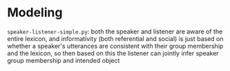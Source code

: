 # Modeling

`speaker-listener-simple.py`: both the speaker and listener are aware of the entire lexicon, and informativity (both referential and social) is just based on whether a speaker's utterances are consistent with their group membership and the lexicon, so then based on this the listener can jointly infer speaker group membership and intended object